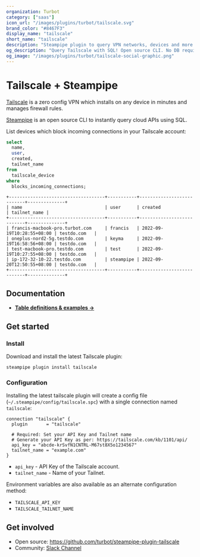 ```yaml
---
organization: Turbot
category: ["saas"]
icon_url: "/images/plugins/turbot/tailscale.svg"
brand_color: "#8467F3"
display_name: "tailscale"
short_name: "tailscale"
description: "Steampipe plugin to query VPN networks, devices and more from tailscale."
og_description: "Query Tailscale with SQL! Open source CLI. No DB required."
og_image: "/images/plugins/turbot/tailscale-social-graphic.png"
---
```


# Tailscale + Steampipe

[Tailscale](https://tailscale.com) is a zero config VPN which installs on any device in minutes and manages firewall rules.

[Steampipe](https://steampipe.io) is an open source CLI to instantly query cloud APIs using SQL.

List devices which block incoming connections in your Tailscale account:

```sql
select
  name,
  user,
  created,
  tailnet_name
from
  tailscale_device
where
  blocks_incoming_connections;
```

```
+------------------------------------+-----------+---------------------------+--------------+
| name                               | user      | created                   | tailnet_name |
+------------------------------------+-----------+---------------------------+--------------+
| francis-macbook-pro.turbot.com     | francis   | 2022-09-19T10:28:55+08:00 | testdo.com   |
| oneplus-nord2-5g.testdo.com        | keyma     | 2022-09-19T16:58:56+08:00 | testdo.com   |
| test-macbook-pro.testdo.com        | test      | 2022-09-19T10:27:55+08:00 | testdo.com   |
| ip-172-32-10-22.testdo.com         | steampipe | 2022-09-20T12:50:55+08:00 | testdo.com   |
+------------------------------------+-----------+---------------------------+--------------+
```

## Documentation

- **[Table definitions & examples →](/plugins/turbot/tailscale/tables)**

## Get started

### Install

Download and install the latest Tailscale plugin:

```bash
steampipe plugin install tailscale
```

### Configuration

Installing the latest tailscale plugin will create a config file (`~/.steampipe/config/tailscale.spc`) with a single connection named `tailscale`:

```hcl
connection "tailscale" {
  plugin       = "tailscale"

  # Required: Set your API Key and Tailnet name
  # Generate your API Key as per: https://tailscale.com/kb/1101/api/
  api_key = "abcde-krSvfN1CNTRL-M67st8X5o1234567"
  tailnet_name = "example.com"
}
```

- `api_key` - API Key of the Tailscale account.
- `tailnet_name` - Name of your Tailnet.

Environment variables are also available as an alternate configuration method:
* `TAILSCALE_API_KEY`
* `TAILSCALE_TAILNET_NAME`

## Get involved

- Open source: https://github.com/turbot/steampipe-plugin-tailscale
- Community: [Slack Channel](https://steampipe.io/community/join)
